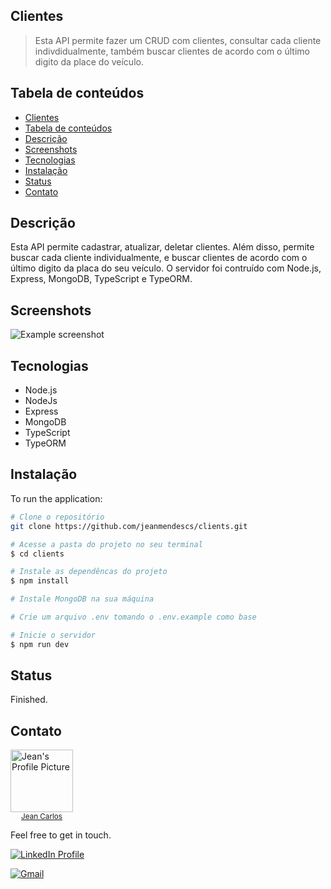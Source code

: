 ## Clientes

> Esta API permite fazer um CRUD com clientes, consultar cada cliente indivdidualmente, também buscar clientes de acordo com o último digito da place do veículo.

## Tabela de conteúdos

- [Clientes](#clientes)
- [Tabela de conteúdos](#tabela-de-conteúdos)
- [Descrição](#descrição)
- [Screenshots](#screenshots)
- [Tecnologias](#tecnologias)
- [Instalação](#instalação)
- [Status](#status)
- [Contato](#contato)

## Descrição

Esta API permite cadastrar, atualizar, deletar clientes. Além disso, permite buscar cada cliente individualmente, e buscar clientes de acordo com o último digito da placa do seu veículo. O servidor foi contruído com Node.js, Express, MongoDB, TypeScript e TypeORM.

## Screenshots

![Example screenshot](https://imgur.com/PNRABbP.jpg)

## Tecnologias

- Node.js
- NodeJs
- Express
- MongoDB
- TypeScript
- TypeORM

## Instalação

To run the application:

```bash
# Clone o repositório
git clone https://github.com/jeanmendescs/clients.git

# Acesse a pasta do projeto no seu terminal
$ cd clients

# Instale as dependêncas do projeto
$ npm install

# Instale MongoDB na sua máquina

# Crie um arquivo .env tomando o .env.example como base

# Inicie o servidor
$ npm run dev

```

## Status

Finished.

## Contato

<div style="display:flex">
<a href="https://github.com/jeanmendescs">
 <img height="auto" src="https://avatars3.githubusercontent.com/u/57002849?s=400&u=fff71a8a729144edec9bfd51b2d6dd89af52e00a&v=4" width="100px;" alt="Jean's Profile Picture"/>
 <br />
 <sub style="display:block; text-align:center;"><span >Jean Carlos</span></sub></a> <a href="https://github.com/jeanmendescs" title="Jean's Profile Picture"></a>
</div>

Feel free to get in touch.

<div style="display: inline-block;">
<a href="https://www.linkedin.com/in/jean-mendes//"><img src="https://img.shields.io/badge/linkedin-%230077B5.svg?&style=for-the-badge&logo=linkedin&logoColor=white" alt="LinkedIn Profile" ></a>

<a href="mailto:mendes.jean.cs@gmail.com"><img src="https://img.shields.io/badge/gmail-D14836?&style=for-the-badge&logo=gmail&logoColor=white" alt="Gmail" ></a>

</div>
